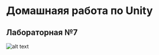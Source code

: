 # Домашнаяя работа по Unity
## Лабораторная №7


![alt text](https://upload.wikimedia.org/wikipedia/ru/7/7d/RSVPU_emblem.jpg)
